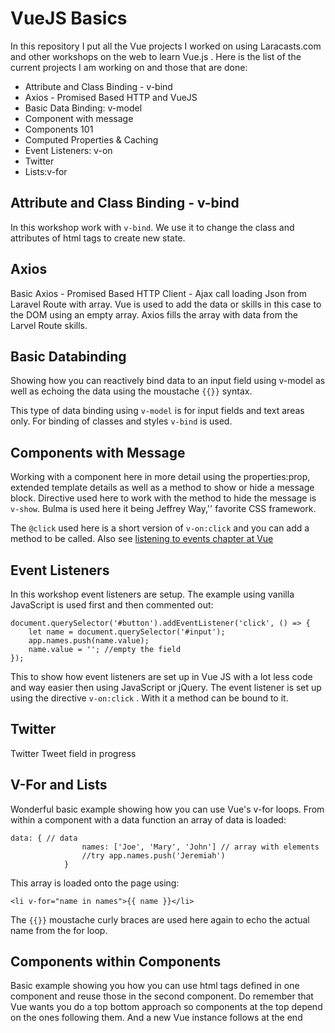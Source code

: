 # VueJS Basics

In this repository I put all the Vue projects I worked on using Laracasts.com and other workshops on the web to learn Vue.js .  Here is the list of the current projects I am working on and those that are done:

- Attribute and Class Binding - v-bind
- Axios - Promised Based HTTP and VueJS
- Basic Data Binding: v-model
- Component with message
- Components 101
- Computed Properties & Caching
- Event Listeners: v-on
- Twitter
- Lists:v-for

## Attribute and Class Binding - v-bind
In this workshop work with ```v-bind```. We use it to change the class and attributes of html tags to create new state.

## Axios
Basic Axios - Promised Based HTTP Client - Ajax call loading Json from Laravel Route with array. Vue is used to add the data or skills in this case to the DOM using an empty array. Axios fills the array with data from the Larvel Route skills.

## Basic Databinding
Showing how you can reactively bind data to an input field using v-model as well as echoing the data using the moustache ```{{}}``` syntax.

This type of data binding using ```v-model``` is for input fields and text areas only. For binding of classes and styles ```v-bind``` is used.

## Components with Message
Working with a component here in more detail using the properties:prop, extended template details as well as a method to show or hide a message block. Directive used here to work with the method to hide the message is ```v-show```. Bulma is used here it being Jeffrey Way,'' favorite CSS framework.

The `@click` used here is  a short version of `v-on:click` and you can add a method to be called. Also see [listening to events chapter at Vue](https://vuejs.org/v2/guide/events.html#Listening-to-Events)

## Event Listeners
In this workshop event listeners are setup. The example using vanilla JavaScript is used first and then commented out:
```
document.querySelector('#button').addEventListener('click', () => {
	let name = document.querySelector('#input');
	app.names.push(name.value);
	name.value = ''; //empty the field
});
```
This to show how event listeners are set up in Vue JS with a lot less code and way easier then using JavaScript or jQuery. The event listener is set up using the directive ```v-on:click``` . With it a method can be bound to it.

## Twitter

Twitter Tweet field in progress

## V-For and Lists
Wonderful basic example showing how you can use Vue's v-for loops. From within a component with a data function an array of data is loaded:
```
data: { // data
                names: ['Joe', 'Mary', 'John'] // array with elements
                //try app.names.push('Jeremiah')
            }
```
This array is loaded onto the page using:
```
<li v-for="name in names">{{ name }}</li>
```
The `{{}}` moustache curly braces are used here again to echo the actual name from the for loop.

## Components within Components
Basic example showing you how you can use html tags defined in one component and reuse those in the second component. Do remember that Vue wants you do a top bottom approach so components at the top depend on the ones following them. And a new Vue instance follows at the end

